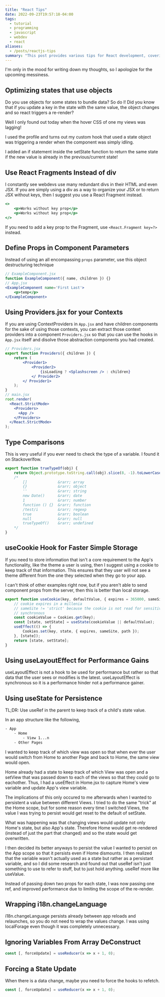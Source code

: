 ```yaml
---
title: "React Tips"
date: 2022-09-23T19:57:18-04:00
tags:
  - tutorial
  - programming
  - javascript
  - webdev
  - react
aliases:
  - /posts/reactjs-tips
summary: "This post provides various tips for React development, covering topics such as optimizing state updates with objects, using React Fragments instead of redundant divs, defining props in component parameters using object destructuring, organizing Context Providers with a `Providers.jsx` component, checking variable types, using a `useCookie` hook for simple storage, understanding the purpose of `useLayoutEffect`, using `useRef` for persistence, and ignoring variables from array destructuring."
---
```


I'm only in the mood for writing down my thoughts, so I apologize for the upcoming messiness.

## Optimizing states that use objects

Do you use objects for some states to bundle data? So do I! Did you know that if you update
a key in the state with the same value, the object changes and so react triggers a re-render?

Well I only found out today when the hover CSS of one my views was lagging!

I used the profile and turns out my custom hook that used a state object was triggering a render when the component was simply idling.

I added an if statement inside the setState function to return the same state if the new value is already in the previous/current state!

## Use React Fragments Instead of div

I constantly see webdevs use many redundant divs in their HTML and even JSX. If you are simply using a
div as a way to organize your JSX or to return JSX without keys, then I suggest you use a React Fragment instead.

```jsx
<>
    <p>Works without key prop</p>
    <p>Works without key prop</p>
</>
```

If you need to add a key prop to the Fragment, use `<React.Fragment key=?>` instead.

## Define Props in Component Parameters

Instead of using an all encompassing `props` parameter, use this object destructuring technique

```jsx
// ExampleComponent.jsx
function ExampleComponent({ name, children }) {}
// App.jsx
<ExampleComponent name='First Last'>
    <p>temp</p>
</ExampleComponent>
```

## Using Providers.jsx for your Contexts

If you are using ContextProviders in `App.jsx` and have children components for the sake of using those contexts,
you can extract those context providers into a component `Providers.jsx` so that you can use the hooks in `App.jsx` itself and
disolve those abstraction components you had created.

```jsx
// Providers.jsx
export function Providers({ children }) {
    return (
        <Provider1>
            <Provider2>
                {isLoading ? <Splashscreen /> : children}
            </ Provider2>
        </ Provider1>
    );
}
// main.jsx
root.render(
  <React.StrictMode>
    <Providers>
      <App />
    </Providers>
  </React.StrictMode>
);
```

## Type Comparisons

This is very useful if you ever need to check the type of a variable. I found it on Stackoverlfow.

```jsx
export function trueTypeOf(obj) {
    return Object.prototype.toString.call(obj).slice(8, -1).toLowerCase()
    /*
        []              &rarr; array
        {}              &rarr; object
        ''              &rarr; string
        new Date()      &rarr; date
        1               &rarr; number
        function () {}  &rarr; function
        /test/i         &rarr; regexp
        true            &rarr; boolean
        null            &rarr; null
        trueTypeOf()    &rarr; undefined
    */
}
```

## useCookie Hook for Faster Simple Storage

If you need to store information that isn't a core requirement to the App's functionality, like
the theme a user is using, then I suggest using a cookie to keep track of that information. This ensures
that they user will not see a theme different from the one they selected when they go to your app.

I can't think of other examples right now, but if you aren't able to send component props from the server, then
this is better than local storage.

```js
export function useCookie(key, defaultValue, { expires = 365000, sameSite = 'lax', path = '/' } = {}) {
    // cookie expires in a millenia
    // sameSite != 'strict' because the cookie is not read for sensitive actions
    // synchronous
    const cookieValue = Cookies.get(key);
    const [state, setState] = useState(cookieValue || defaultValue);
    useEffect(() => {
        Cookies.set(key, state, { expires, sameSite, path });
    }, [state]);
    return [state, setState];
}
```

## Using useLayoutEffect for Performance Gains

useLayoutEffect is not a hook to be used for performance but rather so that
data that the user sees or modifies is the latest. useLayoutEffect is
synchronous so it is a performance hinder not a performance gainer.

## Using useState for Persistence

TL;DR: Use useRef in the parent to keep track of a child's state value.

In an app structure like the following,

```txt
- App
    - Home
        - View 1...n
    - Other Pages
```

I wanted to keep track of which view was open so that when ever the user would
switch from Home to another Page and back to Home, the same view would open.

Home already had a state to keep track of which View was open and a setView
that was passed down to each of the views so that they could go to eachother.
Thus, I had a useEffect in Home.jsx to capture Home's view variable and update
App's view variable.

The implications of this only occured to me afterwards when I wanted to persistent a value between different Views.
I tried to do the same "trick" at the Home scope, but for some reason every time I switched Views, the value I was trying
to persist would get reset to the default of setState.

What was happening was that changing views would update not only Home's state, but also App's state. Therefore Home would get re-rendered (instead of just the part that changed) and so the state would get overwritten.

I then decided its better anyways to persist the value I wanted to persist on the App scope so that it persists even if Home dismounts.
I then realized that the variable wasn't actually used as a state but rather as a persistant variable, and so I did some research and
found out that useRef isn't just something to use to refer to stuff, but to just hold anything. useRef more like useValue.

Instead of passing down two props for each state, I was now passing one ref, and improved performance due to limiting the scope of the re-render.

## Wrapping i18n.changeLanguage

i18n.changeLanguage persists already between app reloads and relaunches, so you do not need
to wrap the values change. I was using localForage even though it was completely unnecessary.

## Ignoring Variables From Array DeConstruct

```jsx
const [, forceUpdate] = useReducer(x => x + 1, 0);
```

## Forcing a State Update

When there is a data change, maybe you need to force the hooks to refetch.

```jsx
const [, forceUpdate] = useReducer(x => x + 1, 0);
```
